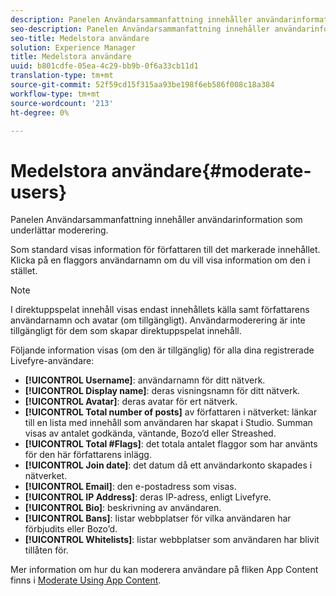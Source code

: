```yaml
---
description: Panelen Användarsammanfattning innehåller användarinformation som underlättar moderering.
seo-description: Panelen Användarsammanfattning innehåller användarinformation som underlättar moderering.
seo-title: Medelstora användare
solution: Experience Manager
title: Medelstora användare
uuid: b801cdfe-05ea-4c29-bb9b-0f6a33cb11d1
translation-type: tm+mt
source-git-commit: 52f59cd15f315aa93be198f6eb586f008c18a384
workflow-type: tm+mt
source-wordcount: '213'
ht-degree: 0%

---
```



# Medelstora användare{#moderate-users}

Panelen Användarsammanfattning innehåller användarinformation som underlättar moderering.

Som standard visas information för författaren till det markerade innehållet. Klicka på en flaggors användarnamn om du vill visa information om den i stället.

>[!NOTE]
>
>I direktuppspelat innehåll visas endast innehållets källa samt författarens användarnamn och avatar (om tillgängligt). Användarmoderering är inte tillgängligt för dem som skapar direktuppspelat innehåll.

Följande information visas (om den är tillgänglig) för alla dina registrerade Livefyre-användare:

* **[!UICONTROL Username]**: användarnamn för ditt nätverk.
* **[!UICONTROL Display name]**: deras visningsnamn för ditt nätverk.
* **[!UICONTROL Avatar]**: deras avatar för ert nätverk.
* **[!UICONTROL Total number of posts]** av författaren i nätverket: länkar till en lista med innehåll som användaren har skapat i Studio. Summan visas av antalet godkända, väntande, Bozo’d eller Streashed.
* **[!UICONTROL Total #Flags]**: det totala antalet flaggor som har använts för den här författarens inlägg.
* **[!UICONTROL Join date]**: det datum då ett användarkonto skapades i nätverket.
* **[!UICONTROL Email]**: den e-postadress som visas.
* **[!UICONTROL IP Address]**: deras IP-adress, enligt Livefyre.
* **[!UICONTROL Bio]**: beskrivning av användaren.
* **[!UICONTROL Bans]**: listar webbplatser för vilka användaren har förbjudits eller Bozo’d.
* **[!UICONTROL Whitelists]**: listar webbplatser som användaren har blivit tillåten för.

Mer information om hur du kan moderera användare på fliken App Content finns i [Moderate Using App Content](/help/using/c-features-livefyre/c-about-moderation/c-moderate-content-using-app-content.md#c_moderate_content_using_app_content).
